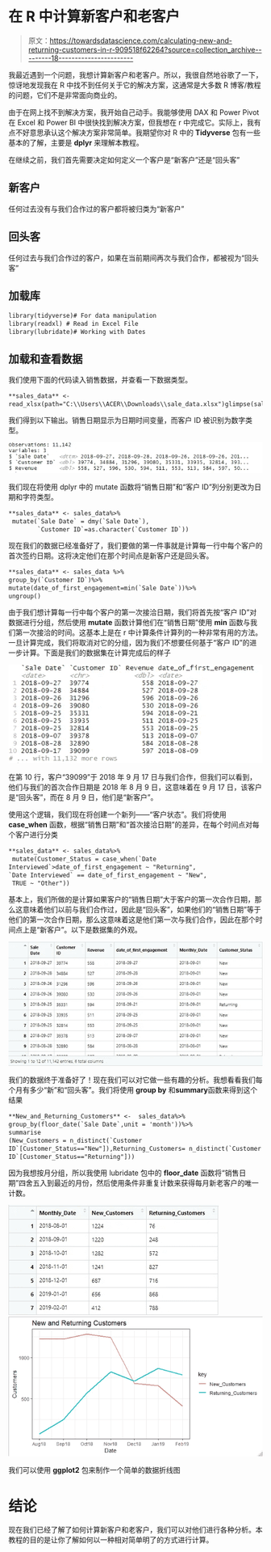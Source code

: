 # 在 R 中计算新客户和老客户

> 原文：<https://towardsdatascience.com/calculating-new-and-returning-customers-in-r-909518f62264?source=collection_archive---------18----------------------->

我最近遇到一个问题，我想计算新客户和老客户。所以，我很自然地谷歌了一下，惊讶地发现我在 R 中找不到任何关于它的解决方案，这通常是大多数 R 博客/教程的问题，它们不是非常面向商业的。

由于在网上找不到解决方案，我开始自己动手。我能够使用 DAX 和 Power Pivot 在 Excel 和 Power BI 中很快找到解决方案，但我想在 r 中完成它。实际上，我有点不好意思承认这个解决方案非常简单。我期望你对 R 中的 **Tidyverse** 包有一些基本的了解，主要是 **dplyr** 来理解本教程。

在继续之前，我们首先需要决定如何定义一个客户是“新客户”还是“回头客”

## 新客户

任何过去没有与我们合作过的客户都将被归类为“新客户”

## 回头客

任何过去与我们合作过的客户，如果在当前期间再次与我们合作，都被视为“回头客”

## 加载库

```
library(tidyverse)# For data manipulation
library(readxl) # Read in Excel File
library(lubridate)# Working with Dates
```

## 加载和查看数据

我们使用下面的代码读入销售数据，并查看一下数据类型。

```
**sales_data** <- read_xlsx(path="C:\\Users\\ACER\\Downloads\\sale_data.xlsx")glimpse(sales_data)
```

我们得到以下输出。销售日期显示为日期时间变量，而客户 ID 被识别为数字类型。

![](img/5a5ad436692589633590da21d7634bb8.png)

我们现在将使用 dplyr 中的 mutate 函数将“销售日期”和“客户 ID”列分别更改为日期和字符类型。

```
**sales_data** <- sales_data%>%
 mutate(`Sale Date` = dmy(`Sale Date`),
        `Customer ID`=as.character(`Customer ID`))
```

现在我们的数据已经准备好了，我们要做的第一件事就是计算每一行中每个客户的首次签约日期。这将决定他们在那个时间点是新客户还是回头客。

```
**sales_data** <- sales_data %>%
group_by(`Customer ID`)%>%
mutate(date_of_first_engagement=min(`Sale Date`))%>%
ungroup()
```

由于我们想计算每一行中每个客户的第一次接洽日期，我们将首先按“客户 ID”对数据进行分组，然后使用 **mutate** 函数计算他们在“销售日期”使用 **min** 函数与我们第一次接洽的时间。这基本上是在 r 中计算条件计算列的一种非常有用的方法。
一旦计算完成，我们将取消对它的分组，因为我们不想要任何基于“客户 ID”的进一步计算。下面是我们的数据集在计算完成后的样子

![](img/93537afc949da846252b3179032a4a4c.png)

在第 10 行，客户“39099”于 2018 年 9 月 17 日与我们合作，但我们可以看到，他们与我们的首次合作日期是 2018 年 8 月 9 日，这意味着在 9 月 17 日，该客户是“回头客”，而在 8 月 9 日，他们是“新客户”。

使用这个逻辑，我们现在将创建一个新列——“客户状态”。我们将使用 **case_when** 函数，根据“销售日期”和“首次接洽日期”的差异，在每个时间点对每个客户进行分类

```
**sales_data** <- sales_data%>%
 mutate(Customer_Status = case_when(`Date Interviewed`>date_of_first_engagement ~ "Returning",
`Date Interviewed` == date_of_first_engagement ~ "New",
 TRUE ~ "Other"))
```

基本上，我们所做的是计算如果客户的“销售日期”大于客户的第一次合作日期，那么这意味着他们以前与我们合作过，因此是“回头客”，如果他们的“销售日期”等于他们的第一次合作日期，那么这意味着这是他们第一次与我们合作，因此在那个时间点上是“新客户”。以下是数据集的外观。

![](img/8b7820a3a01998c15c737a4eee30788d.png)

我们的数据终于准备好了！现在我们可以对它做一些有趣的分析。我想看看我们每个月有多少“新”和“回头客”。我们将使用 **group by** 和**summary**函数来得到这个结果

```
**New_and_Returning_Customers** <-  sales_data%>%
group_by(floor_date(`Sale Date`,unit = 'month'))%>%
summarise
(New_Customers = n_distinct(`Customer ID`[Customer_Status=="New"]),Returning_Customers= n_distinct(`Customer ID`[Customer_Status=="Returning"]))
```

因为我想按月分组，所以我使用 lubridate 包中的 **floor_date** 函数将“销售日期”四舍五入到最近的月份，然后使用条件非重复计数来获得每月新老客户的唯一计数。

![](img/8cfb4be5593c95d3a73fa8010da13f42.png)![](img/980649eec576e8308fe8113a4c003b91.png)

我们可以使用 **ggplot2** 包来制作一个简单的数据折线图

# 结论

现在我们已经了解了如何计算新客户和老客户，我们可以对他们进行各种分析。本教程的目的是让你了解如何以一种相对简单明了的方式进行计算。